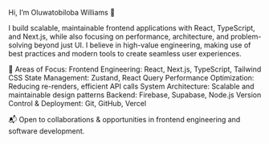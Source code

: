 Hi, I’m Oluwatobiloba Williams 👋

I build scalable, maintainable frontend applications with React, TypeScript, and Next.js, while also focusing on performance, architecture, and problem-solving beyond just UI. I believe in high-value engineering, making use of best practices and modern tools to create seamless user experiences.

🚀 Areas of Focus:
Frontend Engineering: React, Next.js, TypeScript, Tailwind CSS
State Management: Zustand, React Query
Performance Optimization: Reducing re-renders, efficient API calls
System Architecture: Scalable and maintainable design patterns
Backend: Firebase, Supabase, Node.js
Version Control & Deployment: Git, GitHub, Vercel

📬 Open to collaborations & opportunities in frontend engineering and software development.
